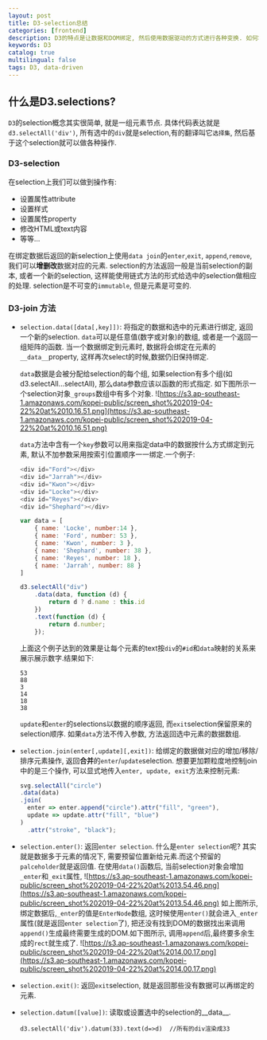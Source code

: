 ```yaml
---
layout: post
title: D3-selection总结
categories: [frontend]
description: D3的特点是让数据和DOM绑定, 然后使用数据驱动的方式进行各种变换. 如何将数据和selection绑定是本节的关注点.
keywords: D3
catalog: true
multilingual: false
tags: D3, data-driven
---
```


## 什么是D3.selections?
`D3`的selection概念其实很简单, 就是一组元素节点. 具体代码表达就是`d3.selectAll('div')`, 所有选中的`div`就是selection,有的翻译叫它`选择集`, 然后基于这个selection就可以做各种操作.

### D3-selection
在selection上我们可以做到操作有: 
- 设置属性attribute
- 设置样式
- 设置属性property
- 修改HTML或text内容
- 等等...

在绑定数据后返回的新selection上使用`data join`的`enter`,`exit`, `append`,`remove`, 我们可以**增删改**数据对应的元素.
selection的方法返回一般是当前selection的副本, 或者一个新的selection, 这样能使用链式方法的形式给选中的selection做相应的处理.
selection是不可变的`immutable`, 但是元素是可变的.

### D3-join 方法
- `selection.data([data[,key]])`: 将指定的数据和选中的元素进行绑定, 返回一个新的selection. `data`可以是任意值(数字或对象)的数组, 或者是一个返回一组矩阵的函数. 当一个数据绑定到元素时, 数据将会绑定在元素的`__data__`property, 这样再次select的时候,数据仍旧保持绑定.
 
  `data`数据是会被分配给selection的每个组, 如果selection有多个组(如d3.selectAll...selectAll), 那么data参数应该以函数的形式指定. 如下图所示一个selection对象`_groups`数组中有多个对象.
  ![https://s3.ap-southeast-1.amazonaws.com/kopei-public/screen_shot%202019-04-22%20at%2010.16.51.png](https://s3.ap-southeast-1.amazonaws.com/kopei-public/screen_shot%202019-04-22%20at%2010.16.51.png)

  `data`方法中含有一个`key`参数可以用来指定data中的数据按什么方式绑定到元素, 默认不加参数采用按索引位置顺序一一绑定.一个例子:
  ```javascript
  <div id="Ford"></div>
  <div id="Jarrah"></div>
  <div id="Kwon"></div>
  <div id="Locke"></div>
  <div id="Reyes"></div>
  <div id="Shephard"></div>
  
  var data = [
      { name: 'Locke', number:14 },
      { name: 'Ford', number: 53 },
      { name: 'Kwon', number: 3 },
      { name: 'Shephard', number: 38 },
      { name: 'Reyes', number: 18 },
      { name: 'Jarrah', number: 88 }
  ]
  
  d3.selectAll("div")
      .data(data, function (d) {
          return d ? d.name : this.id
      })
      .text(function (d) {
          return d.number;
      });
  ```
  上面这个例子达到的效果是让每个元素的text按`div`的`#id`和`data`映射的关系来展示展示数字.结果如下:
  ```
  53
  88
  3
  14
  18
  38
  ```
  `update`和`enter`的selections以数据的顺序返回, 而`exit`selection保留原来的selection顺序.
  如果`data`方法不传入参数, 方法返回选中元素的数据数组.
  
- `selection.join(enter[,update][,exit])`: 给绑定的数据做对应的增加/移除/排序元素操作, 返回**合并**的`enter`/`update`selection. 想要更加颗粒度地控制join中的是三个操作, 可以显式地传入`enter, update, exit`方法来控制元素:
  ```javascript 
  svg.selectAll("circle")
  .data(data)
  .join(
    enter => enter.append("circle").attr("fill", "green"),
    update => update.attr("fill", "blue")
  )
    .attr("stroke", "black");
  ```

- `selection.enter()`: 返回`enter selection`. 什么是`enter selection`呢? 其实就是数据多于元素的情况下, 需要预留位置新给元素.而这个预留的`palceholder`就是返回值. 在使用`data()`函数后, 当前selection对象会增加`_enter`和`_exit`属性,
![https://s3.ap-southeast-1.amazonaws.com/kopei-public/screen_shot%202019-04-22%20at%2013.54.46.png](https://s3.ap-southeast-1.amazonaws.com/kopei-public/screen_shot%202019-04-22%20at%2013.54.46.png)
如上图所示, 绑定数据后,`_enter`的值是`EnterNode`数组, 这时候使用`enter()`就会进入`_enter`属性(就是返回`enter selection`了), 把还没有找到DOM的数据找出来调用`append()`生成最终需要生成的DOM.如下图所示, 调用`append`后,最终要多余生成的`rect`就生成了.
![https://s3.ap-southeast-1.amazonaws.com/kopei-public/screen_shot%202019-04-22%20at%2014.00.17.png](https://s3.ap-southeast-1.amazonaws.com/kopei-public/screen_shot%202019-04-22%20at%2014.00.17.png)

- `selection.exit()`: 返回`exit`selection, 就是返回那些没有数据可以再绑定的元素.
- `selection.datum([value])`: 读取或设置选中的selection的__data__.
  ```
  d3.selectAll('div').datum(33).text(d=>d)  //所有的div渲染成33
  ```